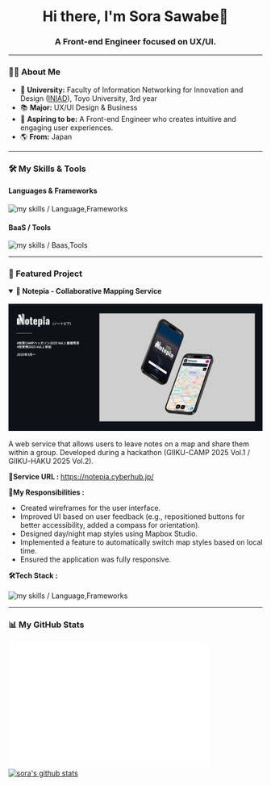 <h1 align="center">
  Hi there, I'm Sora Sawabe🦄
</h1>
<h3 align="center">A Front-end Engineer focused on UX/UI.</h3>

---

### 👨‍💻 About Me

- 🏢 **University:** Faculty of Information Networking for Innovation and Design ([INIAD](https://www.iniad.org/)), Toyo University, 3rd year
- 📚 **Major:** UX/UI Design & Business
- 🎯 **Aspiring to be:** A Front-end Engineer who creates intuitive and engaging user experiences.
- 🌎 **From:** Japan

---

### 🛠️ My Skills & Tools

#### Languages & Frameworks
<img alt="my skills / Language,Frameworks" src="https://skillicons.dev/icons?theme=dark&perline=6&i=html,css,js,ts,py,django,nodejs,react,nextjs,remix,tailwind" />

#### BaaS / Tools
<img alt="my skills / Baas,Tools" src="https://skillicons.dev/icons?theme=dark&perline=6&i=supabase,vercel,docker,git,github,figma" />

---

### 🚀 Featured Project

<details open>
  <summary>
    <strong>📍 Notepia - Collaborative Mapping Service</strong>
  </summary>
  <br>
<img alt="Notepia_portfolio" src="images/Notepia_mockUp2.jpg" />
  <p>
    A web service that allows users to leave notes on a map and share them within a group. Developed during a hackathon (GIIKU-CAMP 2025 Vol.1 / GIIKU-HAKU 2025 Vol.2).
  </p>
  
  <strong>🔗Service URL :  </strong>   <a href="https://notepia.cyberhub.jp/" target="_blank">https://notepia.cyberhub.jp/</a>
  <br>
 
  <strong>👤My Responsibilities :</strong>
  <ul>
    <li>Created wireframes for the user interface.</li>
    <li>Improved UI based on user feedback (e.g., repositioned buttons for better accessibility, added a compass for orientation).</li>
    <li>Designed day/night map styles using Mapbox Studio.</li>
    <li>Implemented a feature to automatically switch map styles based on local time.</li>
    <li>Ensured the application was fully responsive.</li>
  </ul>

  <strong>🛠️Tech Stack : </strong>
<br><br>
  <img alt="my skills / Language,Frameworks" src="https://skillicons.dev/icons?theme=dark&perline=6&i=ts,react,remix,tailwind,vite,prisma,postgres,docker,github,figma" />
</details>

---

### 📊 My GitHub Stats
<p align="left">
  <a href="https://github.com/lowlighter/metrics">
    <img height="250px" src="github-metrics.svg" alt="Isometric Commit Calendar">
  </a><a href="https://github.com/anuraghazra/github-readme-stats">
    <img height="250px" src="https://github-readme-stats.vercel.app/api?username=Sor03-JP&rank_icon=github&show_icons=true&locale=en&theme=github_dark" alt="sora's github stats" />
  </a>
</p>
